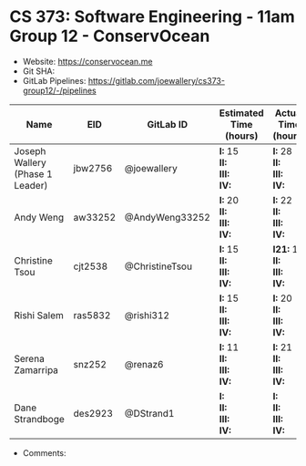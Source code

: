 # CS 373: Software Engineering - 11am Group 12 - **ConservOcean**

- Website: https://conservocean.me
- Git SHA:
- GitLab Pipelines: https://gitlab.com/joewallery/cs373-group12/-/pipelines

| Name                            | EID     | GitLab ID      | Estimated Time (hours)                      | Actual Time (hours)                         |
| ------------------------------- | ------- | -------------- | ------------------------------------------- | ------------------------------------------- |
| Joseph Wallery (Phase 1 Leader) | jbw2756 | @joewallery    | **I:** 15<br>**II:**<br>**III:**<br>**IV:** | **I:** 28<br>**II:**<br>**III:**<br>**IV:** |
| Andy Weng                       | aw33252 | @AndyWeng33252 | **I:** 20<br>**II:**<br>**III:**<br>**IV:** | **I:** 22<br>**II:**<br>**III:**<br>**IV:** |
| Christine Tsou                  | cjt2538 | @ChristineTsou | **I:** 15<br>**II:**<br>**III:**<br>**IV:** | **I21:** 16<br>**II:**<br>**III:**<br>**IV:** |
| Rishi Salem                     | ras5832 | @rishi312      | **I:** 15<br>**II:**<br>**III:**<br>**IV:** | **I:** 20<br>**II:**<br>**III:**<br>**IV:** |
| Serena Zamarripa                | snz252  | @renaz6        | **I:** 11<br>**II:**<br>**III:**<br>**IV:**   | **I:** 21<br>**II:**<br>**III:**<br>**IV:**   |
| Dane Strandboge                 | des2923 | @DStrand1      | **I:** <br>**II:**<br>**III:**<br>**IV:**   | **I:** <br>**II:**<br>**III:**<br>**IV:**   |

- Comments:

